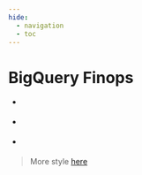 ```yaml
---
hide:
  - navigation
  - toc
---
```


<style>
.md-grid {
    max-width: none!important;
}
</style>

# BigQuery Finops <unytics-app></unytics-app>

<div class="grid cards" markdown>

-   <score-card
      title="Cost ($)"
      table="stocks"
      value="sum(cost)"
      format='$#,##0'>
    </score-card>

-   <score-card
      title="Nb queries"
      table="stocks"
      value="sum(nb)"
      format='#,##0.0,"k"'>
    </score-card>

-   <score-card
      title="Nb users"
      table="stocks"
      value="count(distinct user_email)">
    </score-card>

</div>




<bar-chart-grid
  table="stocks"
  measure="sum(cost)"
  by="user_email,node_type,node_id"
  limit="15"
  horizontal="true">
</bar-chart-grid>


> More style [here](https://philipwalton.github.io/solved-by-flexbox/)


<script type="module" src="../src/components/unytics_app.js"></script>
<script type="module" src="../src/connectors/duckdb.js"></script>
<script type="module" src="../src/components/echarts.js"></script>
<script type="module" src="../src/components/datatable.js"></script>
<script type="module" src="../src/components/score_cards.js"></script>
